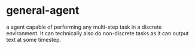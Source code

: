 # general-agent
a agent capable of performing any multi-step task in a discrete environment. It can technically also do non-discrete tasks as it can output text at some timestep. 

